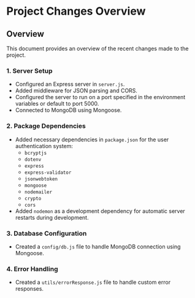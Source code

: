 # Project Changes Overview

## Overview
This document provides an overview of the recent changes made to the project.

### 1. Server Setup
- Configured an Express server in `server.js`.
- Added middleware for JSON parsing and CORS.
- Configured the server to run on a port specified in the environment variables or default to port 5000.
- Connected to MongoDB using Mongoose.

### 2. Package Dependencies
- Added necessary dependencies in `package.json` for the user authentication system:
  - `bcryptjs`
  - `dotenv`
  - `express`
  - `express-validator`
  - `jsonwebtoken`
  - `mongoose`
  - `nodemailer`
  - `crypto`
  - `cors`
- Added `nodemon` as a development dependency for automatic server restarts during development.

### 3. Database Configuration
- Created a `config/db.js` file to handle MongoDB connection using Mongoose.

### 4. Error Handling
- Created a `utils/errorResponse.js` file to handle custom error responses.

